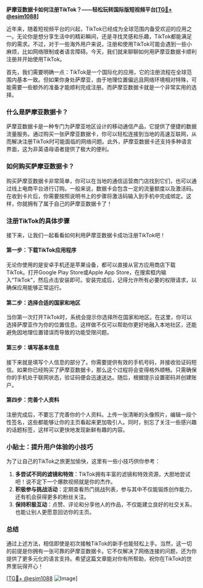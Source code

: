**萨摩亚数据卡如何注册TikTok？——轻松玩转国际版短视频平台[[TG💪+ @esim1088](https://t.me/s/esim1088)]**

近年来，随着短视频平台的兴起，TikTok已经成为全球范围内备受欢迎的应用之一。无论你是想分享生活中的精彩瞬间，还是寻找灵感和乐趣，TikTok都能满足你的需求。不过，对于一些海外用户来说，注册和使用TikTok可能会遇到一些小麻烦，比如网络限制或者语言障碍。今天，我们就来聊聊如何用萨摩亚数据卡顺利注册并开始使用TikTok。

首先，我们需要明确一点：TikTok是一个国际化的应用，它的注册流程在全球范围内基本一致。但如果你身处萨摩亚，由于地理位置偏远且网络环境相对特殊，可能需要一些额外的准备才能顺利完成注册。而萨摩亚数据卡就是一个非常实用的选择。

### 什么是萨摩亚数据卡？

萨摩亚数据卡是一种专门为萨摩亚地区设计的移动通信产品，它提供了便捷的数据流量服务。通过购买一张萨摩亚数据卡，你可以轻松连接到当地的高速互联网，从而解决注册TikTok时可能面临的网络问题。此外，萨摩亚数据卡还支持多种语言界面，这为非英语母语者提供了极大的便利。

### 如何购买萨摩亚数据卡？

购买萨摩亚数据卡非常简单，你可以在当地的通信运营商门店找到它们，也可以通过线上电商平台进行订购。一般来说，数据卡会包含一定的流量额度以及激活码。在收到卡片后，你需要按照说明书上的步骤将激活码输入到手机中完成绑定。这样，你就拥有了属于自己的萨摩亚数据卡了！

### 注册TikTok的具体步骤

接下来，让我们一起看看如何利用萨摩亚数据卡成功注册TikTok吧！

#### 第一步：下载TikTok应用程序

无论你使用的是安卓手机还是苹果设备，都可以直接从官方应用商店下载TikTok。打开Google Play Store或Apple App Store，在搜索框内输入“TikTok”，然后点击安装即可。安装完成后，记得允许所有必要的权限请求，以确保应用能够正常运行。

#### 第二步：选择合适的国家和地区

当你第一次打开TikTok时，系统会提示你选择所在国家和地区。在这里，你可以选择萨摩亚作为你的位置信息。这样做不仅可以帮助你更好地融入本地社区，还能避免因地理位置错误而导致的功能受限问题。

#### 第三步：填写基本信息

接下来就是填写个人信息的部分了。你需要提供有效的手机号码，并接收验证码短信。如果你已经购买了萨摩亚数据卡，那么这个过程将会变得格外顺畅。只需确保你的手机处于联网状态，验证码便会迅速送达。随后，根据提示设置密码并创建账户。

#### 第四步：完善个人资料

注册完成后，不要忘了完善你的个人资料。上传一张清晰的头像照片，编辑一段个性签名，这些都能够让你的主页看起来更加吸引人。同时，别忘了关注一些感兴趣的话题标签，这样可以更快地发现新鲜有趣的内容。

### 小贴士：提升用户体验的小技巧

为了让自己的TikTok之旅更加愉快，这里有一些小技巧供你参考：

1. **多尝试不同的滤镜和特效**：TikTok拥有丰富的滤镜和特效资源，大胆地尝试吧！说不定下一个爆款视频就是你的杰作。
2. **积极参与挑战活动**：定期查看热门挑战列表，参与其中不仅能锻炼创作能力，还有机会获得更多的粉丝关注。
3. **保持积极互动**：点赞、评论和分享他人的作品，不仅能建立良好的社交关系，也能让别人更愿意回访你的主页。

### 总结

通过上述方法，相信即使是初次接触TikTok的新手也能轻松上手。当然，这一切的前提是你拥有一张可靠的萨摩亚数据卡。它不仅解决了网络连接的问题，还为你提供了更多元化的语言支持。希望这篇文章能对你有所帮助，祝你在TikTok的世界里玩得开心！

[[TG💪+ @esim1088](https://t.me/s/esim1088) ![Image](https://i.postimg.cc/4NQfJmqS/Snipaste-2025-05-13-00-14-12.png)]